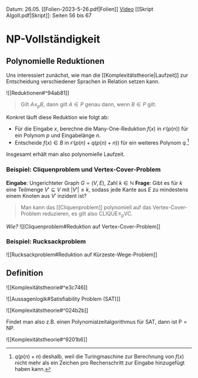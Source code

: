 Datum: 26.05.
[[Folien-2023-5-26.pdf|Folien]]
[Video](https://uni-bonn.sciebo.de/s/YVfBpu1J5oiqZGj#/files_mediaviewer/Vorlesung-07.mp4)
[[Skript AlgoII.pdf|Skript]]: Seiten 56 bis 67

# NP-Vollständigkeit

## Polynomielle Reduktionen

Uns interessiert zunächst, wie man die [[Komplexitätstheorie|Laufzeit]] zur Entscheidung verschiedener Sprachen in Relation setzen kann.

![[Reduktionen#^94ab81]]

> Gilt $A \leq_{p} B$, dann gilt $A \in P$ genau dann, wenn $B \in P$ gilt.

Konkret läuft diese Reduktion wie folgt ab:
- Für die Eingabe $x$, berechne die Many-One-Reduktion $f(x)$ in $\mathcal{O}(p(n))$ für ein Polynom $p$ und Eingabelänge $n$.
- Entscheide $f(x) \in B$  in $\mathcal{O}(p(n)+q(p(n)+n))$ für ein weiteres Polynom $q$.[^1]

Insgesamt erhält man also polynomielle Laufzeit.

[^1]: $q(p(n)+n)$ deshalb, weil die Turingmaschine zur Berechnung von $f(x)$ nicht mehr als ein Zeichen pro Rechenschritt zur Eingabe hinzugefügt haben kann.

### Beispiel: Cliquenproblem und Vertex-Cover-Problem
**Eingabe**: Ungerichteter Graph $G=(V,E)$, Zahl $k \in \mathbb{N}$
**Frage**: Gibt es für $k$ eine Teilmenge $V' \subseteq V$ mit $|V'|\leq k$, sodass jede Kante aus $E$ zu mindestens einem Knoten aus $V'$ inzident ist?

> Man kann das [[Cliquenproblem]] polynomiell auf das Vertex-Cover-Problem reduzieren, es gilt also $\text{CLIQUE}\leq_{p}\text{VC}$.

*Wie?*
![[Cliquenproblem#Reduktion auf Vertex-Cover-Problem]]

### Beispiel: Rucksackproblem

![[Rucksackproblem#Reduktion auf Kürzeste-Wege-Problem]]

## Definition
![[Komplexitätstheorie#^e3c746]]

![[Aussagenlogik#Satisfiability Problem (SAT)]]

![[Komplexitätstheorie#^024b2b]]

Findet man also z.B. einen Polynomialzeitalgorithmus für SAT, dann ist $\text{P}=\text{NP}$.

![[Komplexitätstheorie#^9201b6]]